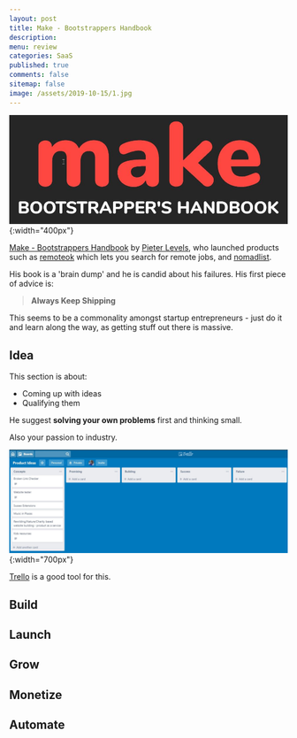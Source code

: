 ```yaml
---
layout: post
title: Make - Bootstrappers Handbook 
description: 
menu: review
categories: SaaS
published: true 
comments: false     
sitemap: false
image: /assets/2019-10-15/1.jpg
---
```


![alt text](/assets/2019-10-15/1.jpg "Make bootstrappers handbook"){:width="400px"}

[Make - Bootstrappers Handbook](2019/10/15/Make-Bootstrappers-Handbook) by [Pieter Levels](https://twitter.com/levelsio), who launched products such as [remoteok](https://remoteok.io/) which lets you search for remote jobs, and [nomadlist](https://nomadlist.com/).

His book is a 'brain dump' and he is candid about his failures. His first piece of advice is:

> **Always Keep Shipping**

This seems to be a commonality amongst startup entrepreneurs - just do it and learn along the way, as getting stuff out there is massive.

## Idea

This section is about:

- Coming up with ideas
- Qualifying them

He suggest **solving your own problems** first and thinking small.

Also your passion to industry.

![alt text](/assets/2019-10-15/2.jpg "Trello"){:width="700px"}

[Trello](https://trello.com/) is a good tool for this.



## Build

## Launch

## Grow

## Monetize

## Automate


